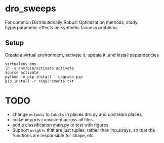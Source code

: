 # dro_sweeps

For common Distributionally Robust Optimization methods, study hyperparameter effects on synthetic fairness problems.

## Setup

Create a virtual environment, activate it, update it, and install dependencies

```
virtualenv env
ln -s env/bin/activate activate
source activate
python -m pip install --upgrade pip
pip install -r requirements.txt
```

# TODO

- change `outputs` to `labels` in places dro.py and upstream places.
- make imports consistent across all files.
- add a classification main.py to test with figures
- Support `weights` that are just tuples, rather than jnp.arrays, so that the functions are responsible for shape, etc.
